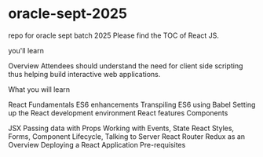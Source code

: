 # oracle-sept-2025
repo for oracle sept batch 2025
Please find the TOC of React JS.

you'll learn

Overview
Attendees should understand the need for client side scripting thus helping build interactive web applications. 

What you will learn

React Fundamentals
ES6 enhancements
Transpiling ES6 using Babel
Setting up the React development environment
React features
Components

JSX
Passing data with Props
Working with Events, 
State
React Styles, 
Forms,
Component 
Lifecycle, 
Talking to Server
React Router
Redux as an Overview
Deploying a React Application
Pre-requisites
